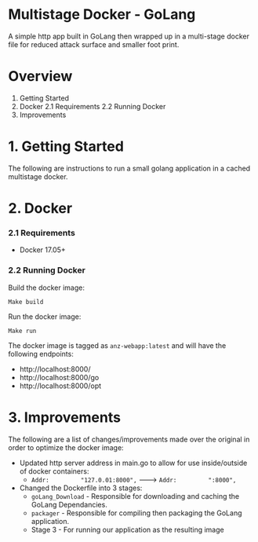# Multistage Docker - GoLang
A simple http app built in GoLang then wrapped up in a multi-stage docker file for reduced attack surface and smaller foot print.

# Overview

  1.  Getting Started
  2.  Docker
    2.1 Requirements
    2.2 Running Docker
  3.  Improvements
  
# 1. Getting Started

The following are instructions to run a small golang application in a cached multistage docker.

# 2. Docker

### 2.1 Requirements

  - Docker 17.05+
  
### 2.2 Running Docker

Build the docker image:

`Make build`

Run the docker image:

`Make run`


The docker image is tagged as `anz-webapp:latest` and will have the following endpoints:
  - http://localhost:8000/
  - http://localhost:8000/go
  - http://localhost:8000/opt
  
# 3. Improvements

The following are a list of changes/improvements made over the original in order to optimize the docker image:

  - Updated http server address in main.go to allow for use inside/outside of docker containers:
    - `Addr:         "127.0.01:8000",`   --->   `Addr:         ":8000",`
  - Changed the Dockerfile into 3 stages:
    - `goLang_Download` - Responsible for downloading and caching the GoLang Dependancies.
    - `packager` - Responsible for compiling then packaging the GoLang application.
    - Stage 3 - For running our application as the resulting image
  
  
  
  
